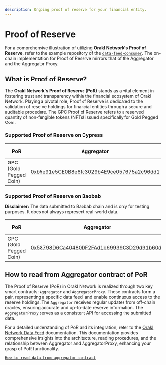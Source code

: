 ```yaml
---
description: Ongoing proof of reserve for your financial entity.
---
```


# Proof of Reserve

For a comprehensive illustration of utilizing **Orakl Network's Proof of Reserve**, refer to the example repository of the [`data-feed-consumer`](https://github.com/Bisonai/data-feed-consumer). The on-chain implementation for Proof of Reserve mirrors that of the Aggregator and the Aggregator Proxy.

## What is Proof of Reserve?

The **Orakl Network's Proof of Reserve (PoR)** stands as a vital element in fostering trust and transparency within the financial ecosystem of Orakl Network. 
Playing a pivotal role, Proof of Reserve is dedicated to the validation of reserve holdings for financial entities through a secure and auditable procedure. 
The GPC Proof of Reserve refers to a reserved quantity of non-fungible tokens (NFTs) issued specifically for Gold Pegged Coin.


### Supported Proof of Reserve on Cypress

<table><thead><tr><th width="157">PoR</th><th>Aggregator</th><th>AggregatorProxy</th><th>Heartbeat (m)</th></tr></thead><tbody>
    <tr>
        <td>GPC (Gold Pegged Coin)</td>
        <td><a href="https://www.klaytnfinder.io/account/0xb5e91e5CE0B8e6fc3029b4E9ce057675a2c96dd1">0xb5e91e5CE0B8e6fc3029b4E9ce057675a2c96dd1</a></td>
        <td><a href="https://www.klaytnfinder.io/account/0x9FbA23B10692cB3fa6Fea09834855ACc597BD180">0x9FbA23B10692cB3fa6Fea09834855ACc597BD180</a></td>
        <td>60</td></tr></tr></tbody></table>

### Supported Proof of Reserve on Baobab
**Disclaimer:** The data submitted to Baobab chain and is only for testing purposes. It does not always represent real-world data.

<table><thead><tr><th width="157">PoR</th><th>Aggregator</th><th>AggregatorProxy</th><th>Heartbeat (m)</th></tr></thead><tbody>
    <tr>
        <td>GPC (Gold Pegged Coin)</td><td><a href="https://baobab.klaytnfinder.io/account/0x58798D6Ca40480DF2FAd1b69939C3D29d91b60d3">0x58798D6Ca40480DF2FAd1b69939C3D29d91b60d3</a></td>
        <td><a href="https://baobab.klaytnfinder.io/account/0x821179a6d4F62fa6979BF42bEb9eE16a1F14C4eD">0x821179a6d4F62fa6979BF42bEb9eE16a1F14C4eD</a></td>
        <td>60</td></tr></tr></tbody></table>


## How to read from Aggregator contract of PoR

The Proof of Reserve (PoR) in Orakl Network is realized through two key smart contracts: `Aggregator` and `AggregatorProxy`. These contracts form a pair, representing a specific data feed, and enable continuous access to the reserve holdings. The `Aggregator` receives regular updates from off-chain oracles, ensuring accurate and up-to-date reserve information. The `AggregatorProxy` serves as a consistent API for accessing the submitted data.

For a detailed understanding of PoR and its integration, refer to the [Orakl Network Data Feed](./data-feed.md) documentation. This documentation provides comprehensive insights into the architecture, reading procedures, and the relationship between Aggregator and AggregatorProxy, enhancing your grasp of PoR functionality.

[`How to read data from aggregator contract`](./data-feed#initialization)

